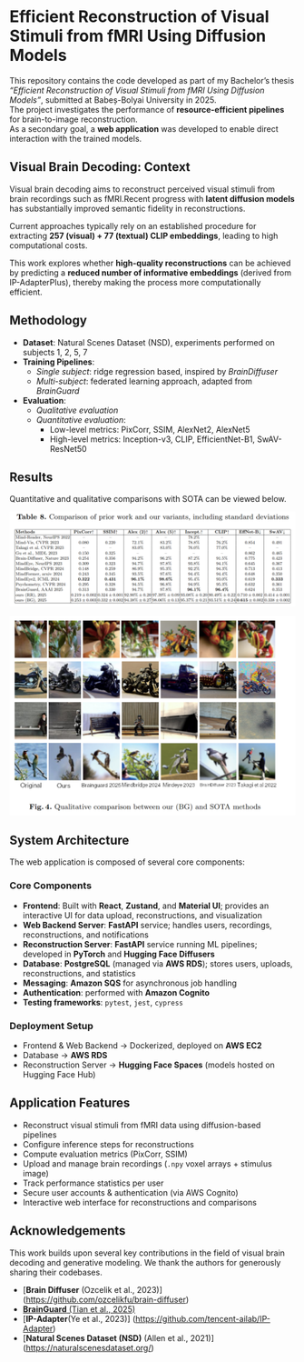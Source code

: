 # Efficient Reconstruction of Visual Stimuli from fMRI Using Diffusion Models  

This repository contains the code developed as part of my Bachelor’s thesis *“Efficient Reconstruction of Visual Stimuli from fMRI Using Diffusion Models”*, submitted at Babeș-Bolyai University in 2025.  
The project investigates the performance of **resource-efficient pipelines** for brain-to-image reconstruction.  
As a secondary goal, a **web application** was developed to enable direct interaction with the trained models.  


## Visual Brain Decoding: Context  

Visual brain decoding aims to reconstruct perceived visual stimuli from brain recordings such as fMRI.Recent progress with **latent diffusion models** has substantially improved semantic fidelity in reconstructions.  

Current approaches typically rely on an established procedure for extracting **257 (visual) + 77 (textual) CLIP embeddings**, leading to high computational costs.  

This work explores whether **high-quality reconstructions** can be achieved by predicting a **reduced number of informative embeddings** (derived from IP-AdapterPlus), thereby making the process more computationally efficient.  


## Methodology  

- **Dataset**: Natural Scenes Dataset (NSD), experiments performed on subjects 1, 2, 5, 7  
- **Training Pipelines**:  
  - *Single subject*: ridge regression based, inspired by *BrainDiffuser*  
  - *Multi-subject*: federated learning approach, adapted from *BrainGuard*  
- **Evaluation**:  
  - *Qualitative evaluation*  
  - *Quantitative evaluation*:  
    - Low-level metrics: PixCorr, SSIM, AlexNet2, AlexNet5  
    - High-level metrics: Inception-v3, CLIP, EfficientNet-B1, SwAV-ResNet50  


## Results  

Quantitative and qualitative comparisons with SOTA can be viewed below.

![Quantitative comparison](./figures/quantitative.png)

![Qualitative comparison](./figures/qualitative.png)

## System Architecture  

The web application is composed of several core components:  

### Core Components  
- **Frontend**: Built with **React**, **Zustand**, and **Material UI**; provides an interactive UI for data upload, reconstructions, and visualization  
- **Web Backend Server**: **FastAPI** service; handles users, recordings, reconstructions, and notifications  
- **Reconstruction Server**: **FastAPI** service running ML pipelines; developed in **PyTorch** and **Hugging Face Diffusers**  
- **Database**: **PostgreSQL** (managed via **AWS RDS**); stores users, uploads, reconstructions, and statistics  
- **Messaging**: **Amazon SQS** for asynchronous job handling  
- **Authentication**: performed with **Amazon Cognito**  
- **Testing frameworks**: `pytest`, `jest`, `cypress`  

### Deployment Setup  
- Frontend & Web Backend → Dockerized, deployed on **AWS EC2**  
- Database → **AWS RDS**  
- Reconstruction Server → **Hugging Face Spaces** (models hosted on Hugging Face Hub)  

## Application Features  

- Reconstruct visual stimuli from fMRI data using diffusion-based pipelines  
- Configure inference steps for reconstructions  
- Compute evaluation metrics (PixCorr, SSIM)  
- Upload and manage brain recordings (`.npy` voxel arrays + stimulus image)  
- Track performance statistics per user  
- Secure user accounts & authentication (via AWS Cognito)  
- Interactive web interface for reconstructions and comparisons  


## Acknowledgements  

This work builds upon several key contributions in the field of visual brain decoding and generative modeling. We thank the authors for generously sharing their codebases.
- [**Brain Diffuser** (Ozcelik et al., 2023)] (https://github.com/ozcelikfu/brain-diffuser)
- [**BrainGuard** (Tian et al., 2025)](https://github.com/kunzhan/brainguard)
- [**IP-Adapter**(Ye et al., 2023)] (https://github.com/tencent-ailab/IP-Adapter)
- [**Natural Scenes Dataset (NSD)** (Allen et al., 2021)] (https://naturalscenesdataset.org/)
